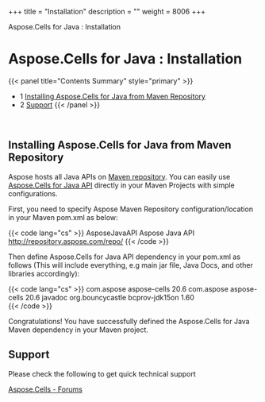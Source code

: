 +++
title = "Installation" 
description = "" 
weight = 8006 
+++

Aspose.Cells for Java : Installation  

# Aspose.Cells for Java : Installation


{{< panel title="Contents Summary" style="primary" >}}
*   1 [Installing Aspose.Cells for Java from Maven Repository](#Installation-InstallingAspose.CellsforJavafromMavenRepository)
*   2 [Support](#Installation-Support)
{{< /panel >}}
 

 

## Installing Aspose.Cells for Java from Maven Repository

Aspose hosts all Java APIs on [Maven repository](https://repository.aspose.com/webapp/#/artifacts/browse/tree/General/repo/com/aspose). You can easily use [Aspose.Cells for Java API](https://repository.aspose.com/webapp/#/artifacts/browse/tree/General/repo/com/aspose/aspose-cells) directly in your Maven Projects with simple configurations.

First, you need to specify Aspose Maven Repository configuration/location in your Maven pom.xml as below:

{{< code lang="cs" >}}
<repositories>
      <repository>
          <id>AsposeJavaAPI</id>
          <name>Aspose Java API</name>
          <url>http://repository.aspose.com/repo/</url>
      </repository>
</repositories>
{{< /code >}}

Then define Aspose.Cells for Java API dependency in your pom.xml as follows (This will include everything, e.g main jar file, Java Docs, and other libraries accordingly):

{{< code lang="cs" >}}
    <dependencies>
        <dependency>
            <groupId>com.aspose</groupId>
            <artifactId>aspose-cells</artifactId>
            <version>20.6</version>
        </dependency>
        <dependency>
            <groupId>com.aspose</groupId>
            <artifactId>aspose-cells</artifactId>
            <version>20.6</version>
            <classifier>javadoc</classifier>
        </dependency>
		<dependency>
            <groupId>org.bouncycastle</groupId>
            <artifactId>bcprov-jdk15on</artifactId>
            <version>1.60</version>
        </dependency>        
    </dependencies>
{{< /code >}}

Congratulations! You have successfully defined the Aspose.Cells for Java Maven dependency in your Maven project.

## Support

Please check the following to get quick technical support

[Aspose.Cells - Forums](https://forum.aspose.com/c/cells)

